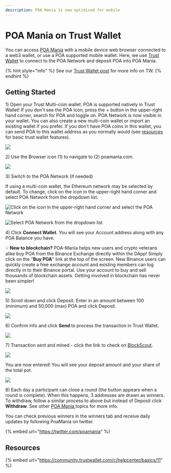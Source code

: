 ```yaml
---
description: POA Mania is now optimized for mobile
---
```


# POA Mania on Trust Wallet

You can access [POA Mania](https://www.poamania.com) with a mobile device web browser connected to a web3 wallet, or use a POA supported mobile wallet. Here, we use [Trust Wallet](https://trustwallet.com) to connect to the POA Network and deposit POA into POA Mania.

{% hint style="info" %}
See our [Trust Wallet post](../wallets/trust-wallet.md) for more info on TW.
{% endhint %}

## Getting Started

1\) Open your Trust Multi-coin wallet.  POA is supported natively in Trust Wallet!  If you don't see the POA Icon, press the + button in the upper-right hand corner, search for POA and toggle on. POA Network is now visible in your wallet.  You can also create a new multi-coin wallet or import an existing wallet if you prefer.  If you don't have POA coins in this wallet, you can send POA to this wallet address as you normally would (see [resources](poa-mania-on-trustwallet.md#resources) for basic trust wallet features).

![](../../.gitbook/assets/img1.png)

2\) Use the Browser icon (1) to navigate to (2) poamania.com.

![](../../.gitbook/assets/img3.png)

3\) Switch to the POA Network (if needed)

If using a multi-coin wallet, the Ethereum network may be selected by default. To change, click on the icon in the upper-right hand corner and select POA Network from the dropdown list.

![Click on the icon in the upper-right hand corner and select the POA Network](../../.gitbook/assets/poamania-1.png)

![Select POA Network from the dropdown list](../../.gitbook/assets/poamania-2.png)

4\) Click **Connect Wallet**. You will see your Account address along with any POA Balance you have.&#x20;

:bulb: **New to blockchain?** POA-Mania helps new users and crypto veterans alike buy POA from the Binance Exchange directly within the DApp!  Simply click on the "**Buy POA**" link at the top of the screen.  New Binance users can quickly create a free exchange account and existing members can log directly in to their Binance portal.  Use your account to buy and sell thousands of blockchain assets.  Getting involved in blockchain has never been simpler!

![](../../.gitbook/assets/connectwallet.png)

5\) Scroll down and click Deposit. Enter in an amount between 100 (minimum) and 50,000 (max) POA and click Deposit.

![](../../.gitbook/assets/deposits.png)

6\) Confirm info and click **Send** to process the transaction in Trust Wallet.

![](../../.gitbook/assets/send.png)

7\) Transaction sent and mined - click the link to check on [BlockScout](https://blockscout.com/poa/core).

![](../../.gitbook/assets/blockscout.png)

You are now entered! You will see your deposit amount and your share of the total pot.

![](../../.gitbook/assets/yourshare.png)

8\) Each day a participant can close a round (the button appears when a round is complete). When this happens, 3 addresses are drawn as winners. To withdraw, follow a similar process to above but instead of Deposit click **Withdraw**. See other [POA Mania ](./)topics for more info.

You can check previous winners in the winners tab and receive daily updates by following PoaMania on twitter.

{% embed url="https://twitter.com/poamania" %}

## Resources

{% embed url="https://community.trustwallet.com/c/helpcenter/basics/11" %}



